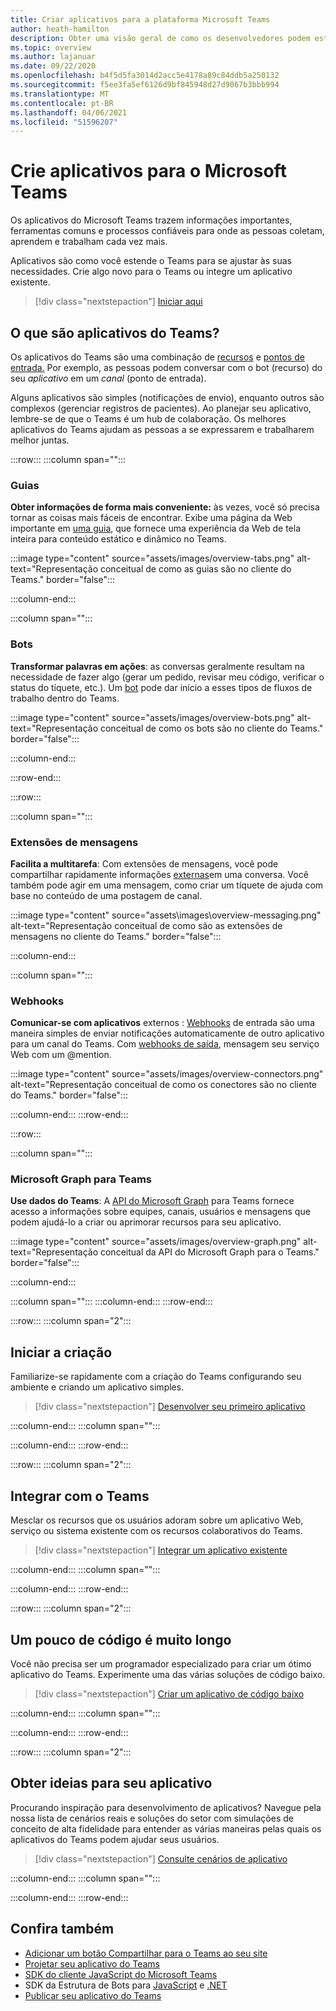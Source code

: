 ```yaml
---
title: Criar aplicativos para a plataforma Microsoft Teams
author: heath-hamilton
description: Obter uma visão geral de como os desenvolvedores podem estender os recursos do Microsoft Teams com aplicativos personalizados.
ms.topic: overview
ms.author: lajanuar
ms.date: 09/22/2020
ms.openlocfilehash: b4f5d5fa3014d2acc5e4178a89c84ddb5a250132
ms.sourcegitcommit: f5ee3fa5ef6126d9bf845948d27d9067b3bbb994
ms.translationtype: MT
ms.contentlocale: pt-BR
ms.lasthandoff: 04/06/2021
ms.locfileid: "51596207"
---
```

# <a name="build-apps-for-microsoft-teams"></a>Crie aplicativos para o Microsoft Teams

Os aplicativos do Microsoft Teams trazem informações importantes, ferramentas comuns e processos confiáveis para onde as pessoas coletam, aprendem e trabalham cada vez mais.

Aplicativos são como você estende o Teams para se ajustar às suas necessidades. Crie algo novo para o Teams ou integre um aplicativo existente.

> [!div class="nextstepaction"]
> [Iniciar aqui](build-your-first-app/build-first-app-overview.md)

## <a name="what-are-teams-apps"></a>O que são aplicativos do Teams?

Os aplicativos do Teams são uma combinação de [recursos](concepts/capabilities-overview.md) e [pontos de entrada.](concepts/extensibility-points.md) Por exemplo, as pessoas podem conversar com o bot (recurso) do seu *aplicativo* em um *canal* (ponto de entrada).

Alguns aplicativos são simples (notificações de envio), enquanto outros são complexos (gerenciar registros de pacientes). Ao planejar seu aplicativo, lembre-se de que o Teams é um hub de colaboração. Os melhores aplicativos do Teams ajudam as pessoas a se expressarem e trabalharem melhor juntas.

:::row:::
   :::column span="":::

### <a name="tabs"></a>Guias

**Obter informações de forma mais conveniente:** às vezes, você só precisa tornar as coisas mais fáceis de encontrar. Exibe uma página da Web importante em [uma guia](tabs/what-are-tabs.md), que fornece uma experiência da Web de tela inteira para conteúdo estático e dinâmico no Teams.

:::image type="content" source="assets/images/overview-tabs.png" alt-text="Representação conceitual de como as guias são no cliente do Teams." border="false":::

   :::column-end:::

   :::column span="":::

### <a name="bots"></a>Bots

**Transformar palavras em ações**: as conversas geralmente resultam na necessidade de fazer algo (gerar um pedido, revisar meu código, verificar o status do tíquete, etc.). Um [bot](bots/what-are-bots.md) pode dar início a esses tipos de fluxos de trabalho dentro do Teams.

:::image type="content" source="assets/images/overview-bots.png" alt-text="Representação conceitual de como os bots são no cliente do Teams." border="false":::

   :::column-end:::

:::row-end:::

:::row:::

   :::column span="":::

### <a name="messaging-extensions"></a>Extensões de mensagens

**Facilita a multitarefa**: Com extensões de mensagens, você pode compartilhar rapidamente informações [externas](messaging-extensions/what-are-messaging-extensions.md)em uma conversa. Você também pode agir em uma mensagem, como criar um tíquete de ajuda com base no conteúdo de uma postagem de canal.

:::image type="content" source="assets\images\overview-messaging.png" alt-text="Representação conceitual de como são as extensões de mensagens no cliente do Teams." border="false":::

   :::column-end:::

   :::column span="":::

### <a name="webhooks"></a>Webhooks

**Comunicar-se com aplicativos** externos : [Webhooks](webhooks-and-connectors/what-are-webhooks-and-connectors.md#incoming-webhooks) de entrada são uma maneira simples de enviar notificações automaticamente de outro aplicativo para um canal do Teams. Com [webhooks de saída](webhooks-and-connectors/what-are-webhooks-and-connectors.md#outgoing-webhooks), mensagem seu serviço Web com um @mention.

:::image type="content" source="assets/images/overview-connectors.png" alt-text="Representação conceitual de como os conectores são no cliente do Teams." border="false":::

   :::column-end:::
:::row-end:::

:::row:::

   :::column span="":::

### <a name="microsoft-graph-for-teams"></a>Microsoft Graph para Teams

**Use dados do Teams**: A [API do Microsoft Graph](https://docs.microsoft.com/graph/teams-concept-overview) para Teams fornece acesso a informações sobre equipes, canais, usuários e mensagens que podem ajudá-lo a criar ou aprimorar recursos para seu aplicativo.

:::image type="content" source="assets/images/overview-graph.png" alt-text="Representação conceitual da API do Microsoft Graph para o Teams." border="false":::

   :::column-end:::

   :::column span="":::
   :::column-end:::
:::row-end:::

:::row:::
   :::column span="2":::

## <a name="start-building"></a>Iniciar a criação

Familiarize-se rapidamente com a criação do Teams configurando seu ambiente e criando um aplicativo simples.

> [!div class="nextstepaction"]
> [Desenvolver seu primeiro aplicativo](build-your-first-app/build-first-app-overview.md)

   :::column-end:::
   :::column span="":::

   :::column-end:::
:::row-end:::

:::row:::
   :::column span="2":::

## <a name="integrate-with-teams"></a>Integrar com o Teams

Mesclar os recursos que os usuários adoram sobre um aplicativo Web, serviço ou sistema existente com os recursos colaborativos do Teams.

> [!div class="nextstepaction"]
> [Integrar um aplicativo existente](samples/integrating-web-apps.md)

   :::column-end:::
   :::column span="":::

   :::column-end:::
:::row-end:::

:::row:::
   :::column span="2":::

## <a name="a-little-code-goes-a-long-way"></a>Um pouco de código é muito longo

Você não precisa ser um programador especializado para criar um ótimo aplicativo do Teams. Experimente uma das várias soluções de código baixo.

> [!div class="nextstepaction"]
> [Criar um aplicativo de código baixo](samples/teams-low-code-solutions.md)

   :::column-end:::
   :::column span="":::

   :::column-end:::
:::row-end:::

:::row:::
   :::column span="2":::

## <a name="get-ideas-for-your-app"></a>Obter ideias para seu aplicativo

Procurando inspiração para desenvolvimento de aplicativos? Navegue pela nossa lista de cenários reais e soluções do setor com simulações de conceito de alta fidelidade para entender as várias maneiras pelas quais os aplicativos do Teams podem ajudar seus usuários.

> [!div class="nextstepaction"]
> [Consulte cenários de aplicativo](https://adoption.microsoft.com/extensibility-look-book/scenarios/)

   :::column-end:::
   :::column span="":::

   :::column-end:::
:::row-end:::

## <a name="see-also"></a>Confira também

* [Adicionar um botão Compartilhar para o Teams ao seu site](concepts/build-and-test/share-to-teams.md)
* [Projetar seu aplicativo do Teams](concepts/design/design-teams-app-overview.md)
* [SDK do cliente JavaScript do Microsoft Teams](https://docs.microsoft.com/javascript/api/@microsoft/teams-js/?view=msteams-client-js-latest&preserve-view=true)
* SDK da Estrutura de Bots para [JavaScript](https://github.com/Microsoft/botbuilder-js) e [.NET](https://github.com/Microsoft/botbuilder-dotnet/)
* [Publicar seu aplicativo do Teams](concepts/deploy-and-publish/overview.md)
